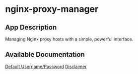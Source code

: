 # nginx-proxy-manager

## App Description

Managing Nginx proxy hosts with a simple, powerful interface.

## Available Documentation

[Default Username/Password](/credentials.md)
[Disclaimer](/disclaimer.md)
